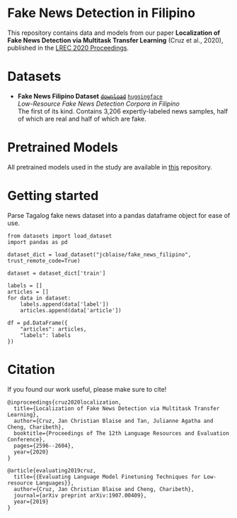 # Fake News Detection in Filipino
This repository contains data and models from our paper **Localization of Fake News Detection via Multitask Transfer Learning** (Cruz et al., 2020), published in the [LREC 2020 Proceedings](http://www.lrec-conf.org/proceedings/lrec2020/index.html).

# Datasets
* **Fake News Filipino Dataset** ~~[`download`](https://s3.us-east-2.amazonaws.com/blaisecruz.com/datasets/fakenews/fakenews.zip)~~ [`huggingface`](https://huggingface.co/datasets/jcblaise/fake_news_filipino)\
*Low-Resource Fake News Detection Corpora in Filipino*\
The first of its kind. Contains 3,206 expertly-labeled news samples, half of which are real and half of which are fake.

# Pretrained Models
All pretrained models used in the study are available in [this](https://github.com/jcblaisecruz02/Filipino-Text-Benchmarks) repository.

# Getting started

Parse Tagalog fake news dataset into a pandas dataframe object for ease of use.

```
from datasets import load_dataset
import pandas as pd

dataset_dict = load_dataset("jcblaise/fake_news_filipino", trust_remote_code=True)

dataset = dataset_dict['train']

labels = []
articles = []
for data in dataset:
    labels.append(data['label'])
    articles.append(data['article'])

df = pd.DataFrame({
    "articles": articles,
    "labels": labels
})
```

# Citation
If you found our work useful, please make sure to cite!

```
@inproceedings{cruz2020localization,
  title={Localization of Fake News Detection via Multitask Transfer Learning},
  author={Cruz, Jan Christian Blaise and Tan, Julianne Agatha and Cheng, Charibeth},
  booktitle={Proceedings of The 12th Language Resources and Evaluation Conference},
  pages={2596--2604},
  year={2020}
}
```

```
@article{evaluating2019cruz,
  title={{Evaluating Language Model Finetuning Techniques for Low-resource Languages}},
  author={Cruz, Jan Christian Blaise and Cheng, Charibeth},
  journal={arXiv preprint arXiv:1907.00409},
  year={2019}
}
```

